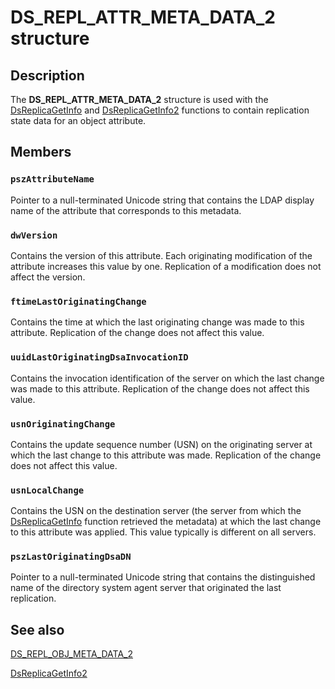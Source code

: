 # DS_REPL_ATTR_META_DATA_2 structure

## Description

The **DS_REPL_ATTR_META_DATA_2** structure is used with the [DsReplicaGetInfo](https://learn.microsoft.com/windows/desktop/api/ntdsapi/nf-ntdsapi-dsreplicagetinfow) and [DsReplicaGetInfo2](https://learn.microsoft.com/windows/desktop/api/ntdsapi/nf-ntdsapi-dsreplicagetinfo2w) functions to contain replication state data for an object attribute.

## Members

### `pszAttributeName`

Pointer to a null-terminated Unicode string that contains the LDAP display name of the attribute that corresponds to this metadata.

### `dwVersion`

Contains the version of this attribute. Each originating modification of the attribute increases this value by one. Replication of a modification does not affect the version.

### `ftimeLastOriginatingChange`

Contains the time at which the last originating change was made to this attribute. Replication of the change does not affect this value.

### `uuidLastOriginatingDsaInvocationID`

Contains the invocation identification of the server on which the last change was made to this attribute. Replication of the change does not affect this value.

### `usnOriginatingChange`

Contains the update sequence number (USN) on the originating server at which the last change to this attribute was made. Replication of the change does not affect this value.

### `usnLocalChange`

Contains the USN on the destination server (the server from which the [DsReplicaGetInfo](https://learn.microsoft.com/windows/desktop/api/ntdsapi/nf-ntdsapi-dsreplicagetinfow) function retrieved the metadata) at which the last change to this attribute was applied. This value typically is different on all servers.

### `pszLastOriginatingDsaDN`

Pointer to a null-terminated Unicode string that contains the distinguished name of the directory system agent server that originated the last replication.

## See also

[DS_REPL_OBJ_META_DATA_2](https://learn.microsoft.com/windows/desktop/api/ntdsapi/ns-ntdsapi-ds_repl_obj_meta_data_2)

[DsReplicaGetInfo2](https://learn.microsoft.com/windows/desktop/api/ntdsapi/nf-ntdsapi-dsreplicagetinfo2w)